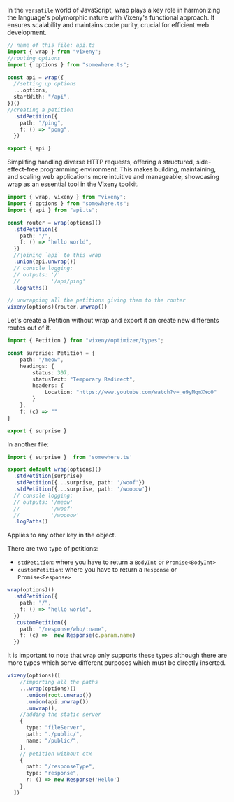<head>
    <link rel="stylesheet" href="/css/prism.css">
    <link rel="stylesheet" href="/css/main.css">
</head>


<Heading title="Introduction to wrap" size="2" />

In the `versatile` world of JavaScript, wrap plays a key role in harmonizing the language's polymorphic nature with Vixeny's functional approach. It ensures scalability and maintains code purity, crucial for efficient web development.

```ts
// name of this file: api.ts
import { wrap } from "vixeny";
//routing options
import { options } from "somewhere.ts"; 

const api = wrap({
  //setting up options
  ...options,
  startWith: "/api",
})()
//creating a petition
  .stdPetition({
    path: "/ping",
    f: () => "pong",
  })

export { api }
```

Simplifing handling diverse HTTP requests, offering a structured, side-effect-free programming environment. This makes building, maintaining, and scaling web applications more intuitive and manageable, showcasing wrap as an essential tool in the Vixeny toolkit.

```ts
import { wrap, vixeny } from "vixeny";
import { options } from "somewhere.ts"; 
import { api } from "api.ts"; 

const router = wrap(options)()
  .stdPetition({
    path: "/",
    f: () => "hello world",
  })
  //joining `api` to this wrap
  .union(api.unwrap())
  // console logging:
  // outputs: '/'
  //          '/api/ping'
  .logPaths()

// unwrapping all the petitions giving them to the router
vixeny(options)(router.unwrap())
```
<Heading title="Working with petitions" size="2" />

Let's create a Petition without wrap and export it an create new differents routes out of it.

```ts
import { Petition } from "vixeny/optimizer/types";

const surprise: Petition = {
    path: "/meow",
    headings: {
        status: 307,
        statusText: "Temporary Redirect",
        headers: {
            Location: "https://www.youtube.com/watch?v=_e9yMqmXWo0"
        }
    },
    f: (c) => ""
}

export { surprise }
```
In another file:

```ts
import { surprise }  from 'somewhere.ts'

export default wrap(options)()
  .stdPetition(surprise)
  .stdPetition({...surprise, path: '/woof'})
  .stdPetition({...surprise, path: '/woooow'})
  // console logging:
  // outputs: '/meow'
  //          '/woof'
  //          '/woooow'
  .logPaths()
```

Applies to any other key in the object.

<Heading title="Petitions types in wrap" size="2" />

 There are two type of petitions:
  - `stdPetition`: where you have to return a `BodyInt` or `Promise<BodyInt>`
  - `customPetition`: where you have to return a `Response` or `Promise<Response>`

```ts
wrap(options)()
  .stdPetition({
    path: "/",
    f: () => "hello world",
  })
  .customPetition({
    path: "/response/who/:name",
    f: (c) =>  new Response(c.param.name)
  })
```

It is important to note that `wrap` only supports these types although there are more types which serve different purposes which must be directly inserted.

```ts
vixeny(options)([
    //importing all the paths
    ...wrap(options)()
      .union(root.unwrap())
      .union(api.unwrap())
      .unwrap(),
    //adding the static server
    {
      type: "fileServer",
      path: "./public/",
      name: "/public/",
    },
    // petition without ctx
    {
      path: "/responseType",
      type: "response",
      r: () => new Response('Hello')
    }
  ])
```